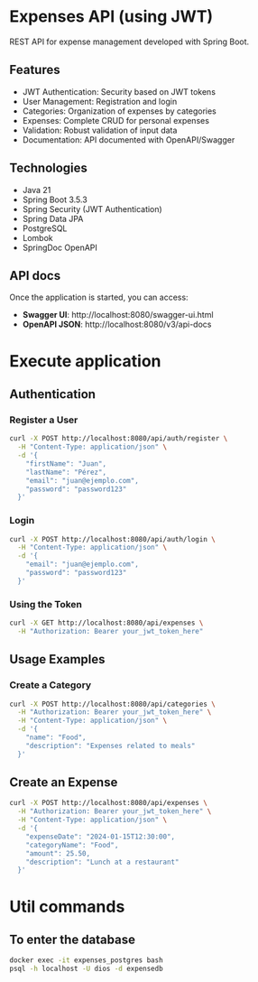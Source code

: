 # Expenses API (using JWT)

REST API for expense management developed with Spring Boot.

## Features
- JWT Authentication: Security based on JWT tokens
- User Management: Registration and login
- Categories: Organization of expenses by categories
- Expenses: Complete CRUD for personal expenses
- Validation: Robust validation of input data
- Documentation: API documented with OpenAPI/Swagger

## Technologies
- Java 21
- Spring Boot 3.5.3
- Spring Security (JWT Authentication)
- Spring Data JPA
- PostgreSQL
- Lombok
- SpringDoc OpenAPI

## API docs

Once the application is started, you can access:

- **Swagger UI**: http://localhost:8080/swagger-ui.html
- **OpenAPI JSON**: http://localhost:8080/v3/api-docs

# Execute application

## Authentication

### Register a User

```bash
curl -X POST http://localhost:8080/api/auth/register \
  -H "Content-Type: application/json" \
  -d '{
    "firstName": "Juan",
    "lastName": "Pérez",
    "email": "juan@ejemplo.com",
    "password": "password123"
  }'
```

### Login

```bash
curl -X POST http://localhost:8080/api/auth/login \
  -H "Content-Type: application/json" \
  -d '{
    "email": "juan@ejemplo.com",
    "password": "password123"
  }'
```

### Using the Token

```bash
curl -X GET http://localhost:8080/api/expenses \
  -H "Authorization: Bearer your_jwt_token_here"
```

## Usage Examples

### Create a Category

```bash
curl -X POST http://localhost:8080/api/categories \
  -H "Authorization: Bearer your_jwt_token_here" \
  -H "Content-Type: application/json" \
  -d '{
    "name": "Food",
    "description": "Expenses related to meals"
  }'
```

## Create an Expense

```bash
curl -X POST http://localhost:8080/api/expenses \
  -H "Authorization: Bearer your_jwt_token_here" \
  -H "Content-Type: application/json" \
  -d '{
    "expenseDate": "2024-01-15T12:30:00",
    "categoryName": "Food",
    "amount": 25.50,
    "description": "Lunch at a restaurant"
  }'
```

# Util commands
## To enter the database
```bash
docker exec -it expenses_postgres bash
psql -h localhost -U dios -d expensedb
```
